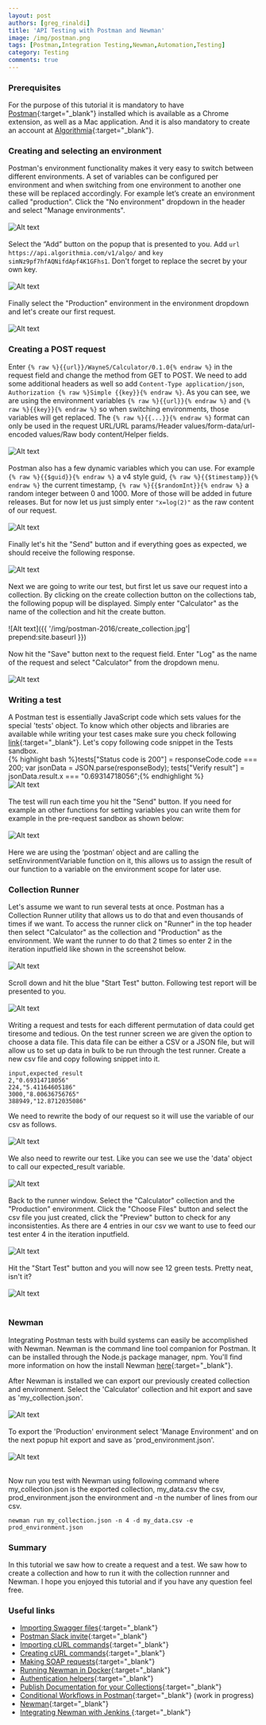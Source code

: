 ```yaml
---
layout: post
authors: [greg_rinaldi]
title: 'API Testing with Postman and Newman'
image: /img/postman.png
tags: [Postman,Integration Testing,Newman,Automation,Testing]
category: Testing
comments: true
---
```

### Prerequisites
For the purpose of this tutorial it is mandatory to have [Postman](https://www.getpostman.com/){:target="_blank"} installed which is available as a Chrome extension, as well as a Mac application. And it is also mandatory to create an account at [Algorithmia](https://www.algorithmia.com/){:target="_blank"}.

### Creating and selecting an environment
Postman's environment functionality makes it very easy to switch between different environments. A set of variables can be configured per environment and when switching from one environment to another one these will be replaced accordingly. For example let’s create an environment called "production".  Click the "No environment" dropdown in the header and select "Manage environments".
<br/>
<br/>
![Alt text](/img/postman-2016/manage_environment.png)
<br/>
<br/>
Select the “Add” button on the popup that is presented to you.  Add `url https://api.algorithmia.com/v1/algo/` and `key simNz9pf7hfAQNifdApf4K1GFhs1`.  Don't forget to replace the secret by your own key.
 <br/>
 <br/>
![Alt text](/img/postman-2016/manage_environment_values.jpg)
<br/>
<br/>
Finally select the "Production" environment in the environment dropdown and let's create our first request.
<br/>
<br/>
![Alt text](/img/postman-2016/manage_environment_production.png)

### Creating a POST request
Enter `{% raw %}{{url}}/WayneS/Calculator/0.1.0{% endraw %}` in the request field and change the method from GET to POST.  We need to add some additional headers as well so add `Content-Type application/json`, `Authorization {% raw %}Simple {{key}}{% endraw %}`.  As you can see, we are using the environment variables `{% raw %}{{url}}{% endraw %}` and `{% raw %}{{key}}{% endraw %}` so when switching environments, those variables will get replaced.  The `{% raw %}{{...}}{% endraw %}` format can only be used in the request URL/URL params/Header values/form-data/url-encoded values/Raw body content/Helper fields.
<br/>
<br/>
![Alt text](/img/postman-2016/request_headers.png)
<br/>
<br/>
Postman also has a few dynamic variables which you can use. For example `{% raw %}{{$guid}}{% endraw %}` a v4 style guid, `{% raw %}{{$timestamp}}{% endraw %}` the current timestamp, `{% raw %}{{$randomInt}}{% endraw %}` a random integer between 0 and 1000. More of those will be added in future releases. But for now let us just simply enter `"x=log(2)"` as the raw content of our request.
<br/>
<br/>
![Alt text](/img/postman-2016/request_body.png)
<br/>
<br/>
Finally let's hit the "Send" button and if everything goes as expected, we should receive the following response.
<br/>
<br/>
![Alt text](/img/postman-2016/request_send.jpg)
<br/>
<br/>
Next we are going to write our test, but first let us save our request into a collection. By clicking on the create collection button on the collections tab, the following popup will be displayed.  Simply enter "Calculator" as the name of the collection and hit the create button.
<br/>
<br/>
![Alt text]({{ '/img/postman-2016/create_collection.jpg'| prepend:site.baseurl }})
<br/>
<br/>
Now hit the "Save" button next to the request field. Enter "Log" as the name of the request and select "Calculator" from the dropdown menu.
<br/>
<br/>
![Alt text](/img/postman-2016/request_save.jpg)

### Writing a test
A Postman test is essentially JavaScript code which sets values for the special 'tests' object. To know which other objects and libraries are available while writing your test cases make sure you check following [link](https://www.getpostman.com/docs/sandbox){:target="_blank"}. Let's copy following code snippet in the Tests sandbox.
<br/>
{% highlight bash %}tests["Status code is 200"] = responseCode.code === 200;
var jsonData = JSON.parse(responseBody);
tests["Verify result"] = jsonData.result.x === "0.69314718056";{% endhighlight %}
<br/>
![Alt text](/img/postman-2016/test.jpg)
<br/>
<br/>
The test will run each time you hit the "Send" button. If you need for example an other functions for setting variables you can write them for example in the pre-request sandbox as shown below:
<br/>
<br/>
![Alt text](/img/postman-2016/custom_function.jpg)
<br/>
<br/>
Here we are using the ‘postman’ object and are calling the setEnvironmentVariable function on it, this allows us to assign the result of our function to a variable on the environment scope for later use.

### Collection Runner
Let's assume we want to run several tests at once. Postman has a Collection Runner utility that allows us to do that and even thousands of times if we want. To access the runner click on "Runner" in the top header then select  "Calculator" as the collection and "Production" as the environment. We want the runner to do that 2 times so enter 2 in the iteration inputfield like shown in the screenshot below.
<br/>
<br/>
![Alt text](/img/postman-2016/runner_full.jpg)
<br/>
<br/>
Scroll down and hit the blue "Start Test" button. Following test report will be presented to you.
<br/>
<br/>
![Alt text](/img/postman-2016/runner_result.jpg)
<br/>
<br/>
Writing a request and tests for each different permutation of data could get tiresome and tedious. On the test runner screen we are given the option to choose a data file. This data file can be either a CSV or a JSON file, but will allow us to set up data in bulk to be run through the test runner. Create a new csv file and copy following snippet into it.

~~~~
input,expected_result
2,"0.69314718056"
224,"5.41164605186"
3000,"8.00636756765"
388949,"12.8712035086"
~~~~

We need to rewrite the body of our request so it will use the variable of our csv as follows.
<br/>
<br/>
![Alt text](/img/postman-2016/request_csv.jpg)
<br/>
<br/>
We also need to rewrite our test. Like you can see we use the 'data' object to call our expected_result variable.
<br/>
<br/>
![Alt text](/img/postman-2016/test_csv.jpg)
<br/>
<br/>
Back to the runner window. Select the "Calculator" collection and the "Production" environment. Click the "Choose Files" button and select the csv file you just created, click the "Preview" button to check for any inconsistenties. As there are 4 entries in our csv we want to use to feed our test enter 4 in the iteration inputfield.
<br/>
<br/>
![Alt text](/img/postman-2016/runner_csv.jpg)
<br/>
<br/>
Hit the "Start Test" button and you will now see 12 green tests. Pretty neat, isn't it?
<br/>
<br/>
![Alt text](/img/postman-2016/runner_result_csv.jpg)
<br/>
<br/>

### Newman
Integrating Postman tests with build systems can easily be accomplished with Newman. Newman is the command line tool companion for Postman. It can be installed through the Node.js package manager, npm. You'll find more information on how the install Newman [here](https://github.com/postmanlabs/newman){:target="_blank"}.

After Newman is installed we can export our previously created collection and environment. Select the 'Calculator' collection and hit export and save as 'my_collection.json'.
<br/>
<br/>
![Alt text](/img/postman-2016/export_collection.jpg)
<br/>
<br/>
To export the 'Production' environment select 'Manage Environment' and on the next popup hit export and save as 'prod_environment.json'.
<br/>
<br/>
![Alt text](/img/postman-2016/export_environment.jpg)
<br/>
<br/>

Now run you test with Newman using following command where my_collection.json is the exported collection, my_data.csv the csv, prod_environment.json the environment and -n the number of lines from our csv.

~~~~
newman run my_collection.json -n 4 -d my_data.csv -e prod_environment.json
~~~~

### Summary
In this tutorial we saw how to create a request and a test. We saw how to create a collection and how to run it with the collection runnner and Newman.
I hope you enjoyed this tutorial and if you have any question feel free.

### Useful links
- [Importing Swagger files](https://www.getpostman.com/docs/importing_swagger){:target="_blank"}
- [Postman Slack invite](https://www.getpostman.com/slack-invite){:target="_blank"}
- [Importing cURL commands](https://www.getpostman.com/docs/importing_curl){:target="_blank"}
- [Creating cURL commands](https://www.getpostman.com/docs/creating_curl){:target="_blank"}
- [Making SOAP requests](https://www.getpostman.com/docs/soap_requests){:target="_blank"}
- [Running Newman in Docker](https://www.getpostman.com/docs/newman_in_docker){:target="_blank"}
- [Authentication helpers](https://www.getpostman.com/docs/helpers){:target="_blank"}
- [Publish Documentation for your Collections](https://www.getpostman.com/docs/creating_documentation){:target="_blank"}
- [Conditional Workflows in Postman](http://blog.getpostman.com/2016/03/23/conditional-workflows-in-postman/){:target="_blank"} (work in progress)
- [Newman](https://www.npmjs.com/package/newman/){:target="_blank"}
- [Integrating Newman with Jenkins ](integrating_with_jenkins/){:target="_blank"}
